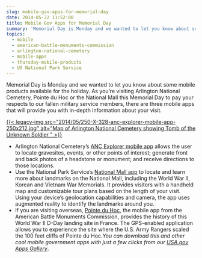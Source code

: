 ```yaml
---
slug: mobile-gov-apps-for-memorial-day
date: 2014-05-22 11:52:00
title: Mobile Gov Apps for Memorial Day
summary: 'Memorial Day is Monday and we wanted to let you know about some mobile products available for the holiday. As you&#8217;re visiting Arlington National Cemetery, Pointe du Hoc or the National Mall this Memorial Day to pay your respects to our fallen military service members, there are three mobile apps that will provide you with'
topics:
  - mobile
  - american-battle-monuments-commission
  - arlington-national-cemetery
  - mobile-apps
  - thursday-mobile-products
  - US National Park Service
---
```


Memorial Day is Monday and we wanted to let you know about some mobile products available for the holiday. As you&#8217;re visiting Arlington National Cemetery, Pointe du Hoc or the National Mall this Memorial Day to pay your respects to our fallen military service members, there are three mobile apps that will provide you with in-depth information about your visit.

[{{< legacy-img src="2014/05/250-X-328-anc-explorer-mobile-app-250x212.jpg" alt="Map of Arlington National Cemetery showing Tomb of the Unknown Soldier " >}}](https://s3.amazonaws.com/digitalgov/_legacy-img/2014/05/250-X-328-anc-explorer-mobile-app.jpg)

  * Arlington National Cemetery&#8217;s [ANC Explorer mobile app](http://www.arlingtoncemetery.mil/map/ancexplorer.aspx) allows the user to locate gravesites, events, or other points of interest; generate front and back photos of a headstone or monument; and receive directions to those locations.
  * Use the National Park Service&#8217;s [National Mall app](http://www.nps.gov/nama/photosmultimedia/app-page.htm) to locate and learn more about landmarks on the National Mall, including the World War II, Korean and Vietnam War Memorials. It provides visitors with a handheld map and customizable tour plans based on the length of your visit. Using your device’s geolocation capabilities and camera, the app uses augmented reality to identify the landmarks around you.
  * If you are visiting overseas, [Pointe du Hoc](http://www.abmc.gov/multimedia?field_monument_war_tid=All&type%5B%5D=mobile_app), the mobile app from the American Battle Monuments Commission, provides the history of this World War II D-Day landing site in France. The GPS-enabled application allows you to experience the site where the U.S. Army Rangers scaled the 100 feet cliffs of Pointe du Hoc._You can download this and other cool mobile government apps with just a few clicks from our [USA.gov Apps Gallery](http://apps.usa.gov/)_.